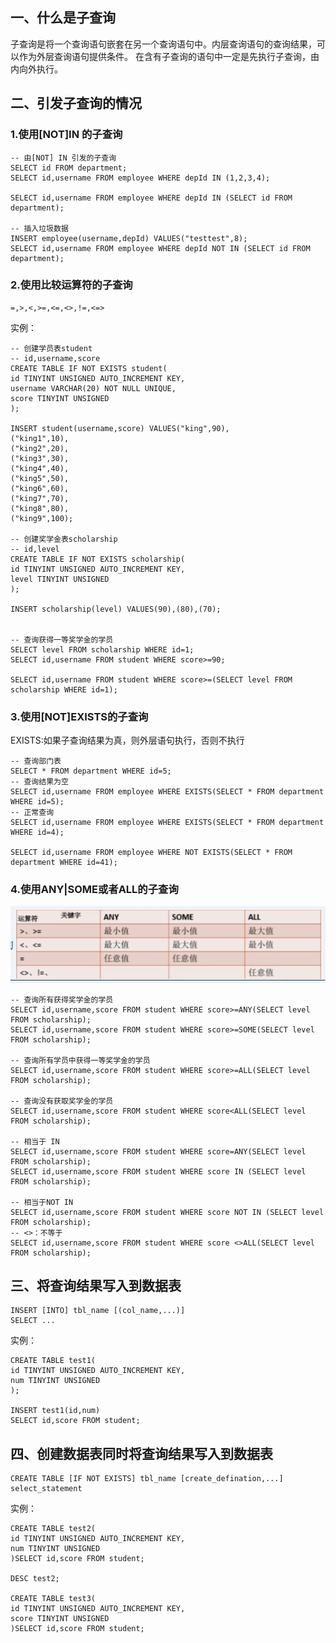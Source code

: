 ## 一、什么是子查询

子查询是将一个查询语句嵌套在另一个查询语句中。内层查询语句的查询结果，可以作为外层查询语句提供条件。
在含有子查询的语句中一定是先执行子查询，由内向外执行。

## 二、引发子查询的情况

### 1.使用[NOT]IN 的子查询
	
	-- 由[NOT] IN 引发的子查询
	SELECT id FROM department;
	SELECT id,username FROM employee WHERE depId IN (1,2,3,4);
	
	SELECT id,username FROM employee WHERE depId IN (SELECT id FROM department);
	
	-- 插入垃圾数据
	INSERT employee(username,depId) VALUES("testtest",8);
	SELECT id,username FROM employee WHERE depId NOT IN (SELECT id FROM department);

### 2.使用比较运算符的子查询 

	=,>,<,>=,<=,<>,!=,<=>
	
实例：

	-- 创建学员表student
	-- id,username,score
	CREATE TABLE IF NOT EXISTS student(
	id TINYINT UNSIGNED AUTO_INCREMENT KEY,
	username VARCHAR(20) NOT NULL UNIQUE,
	score TINYINT UNSIGNED
	);
	
	INSERT student(username,score) VALUES("king",90),
	("king1",10),
	("king2",20),
	("king3",30),
	("king4",40),
	("king5",50),
	("king6",60),
	("king7",70),
	("king8",80),
	("king9",100);
	
	-- 创建奖学金表scholarship
	-- id,level
	CREATE TABLE IF NOT EXISTS scholarship(
	id TINYINT UNSIGNED AUTO_INCREMENT KEY,
	level TINYINT UNSIGNED
	);
	
	INSERT scholarship(level) VALUES(90),(80),(70);
	
	
	-- 查询获得一等奖学金的学员
	SELECT level FROM scholarship WHERE id=1;
	SELECT id,username FROM student WHERE score>=90;
	
	SELECT id,username FROM student WHERE score>=(SELECT level FROM scholarship WHERE id=1);


### 3.使用[NOT]EXISTS的子查询

EXISTS:如果子查询结果为真，则外层语句执行，否则不执行

	-- 查询部门表
	SELECT * FROM department WHERE id=5;
	-- 查询结果为空
	SELECT id,username FROM employee WHERE EXISTS(SELECT * FROM department WHERE id=5);
	-- 正常查询
	SELECT id,username FROM employee WHERE EXISTS(SELECT * FROM department WHERE id=4);
	
	SELECT id,username FROM employee WHERE NOT EXISTS(SELECT * FROM department WHERE id=41);

### 4.使用ANY|SOME或者ALL的子查询

![](./images/zichaxun_any_some_all.png)

	
	-- 查询所有获得奖学金的学员
	SELECT id,username,score FROM student WHERE score>=ANY(SELECT level FROM scholarship);
	SELECT id,username,score FROM student WHERE score>=SOME(SELECT level FROM scholarship);
	
	-- 查询所有学员中获得一等奖学金的学员
	SELECT id,username,score FROM student WHERE score>=ALL(SELECT level FROM scholarship);
	
	-- 查询没有获取奖学金的学员
	SELECT id,username,score FROM student WHERE score<ALL(SELECT level FROM scholarship);
	
	-- 相当于 IN 
	SELECT id,username,score FROM student WHERE score=ANY(SELECT level FROM scholarship);
	SELECT id,username,score FROM student WHERE score IN (SELECT level FROM scholarship);
	
	-- 相当于NOT IN
	SELECT id,username,score FROM student WHERE score NOT IN (SELECT level FROM scholarship);
	-- <>：不等于
	SELECT id,username,score FROM student WHERE score <>ALL(SELECT level FROM scholarship);

## 三、将查询结果写入到数据表
	
	INSERT [INTO] tbl_name [(col_name,...)] 
	SELECT ...

实例：

	CREATE TABLE test1(
	id TINYINT UNSIGNED AUTO_INCREMENT KEY,
	num TINYINT UNSIGNED
	);
	
	INSERT test1(id,num)
	SELECT id,score FROM student;

## 四、创建数据表同时将查询结果写入到数据表

	CREATE TABLE [IF NOT EXISTS] tbl_name [create_defination,...] 
	select_statement

实例：
		
	CREATE TABLE test2(
	id TINYINT UNSIGNED AUTO_INCREMENT KEY,
	num TINYINT UNSIGNED
	)SELECT id,score FROM student;
	
	DESC test2;
	
	CREATE TABLE test3(
	id TINYINT UNSIGNED AUTO_INCREMENT KEY,
	score TINYINT UNSIGNED
	)SELECT id,score FROM student;